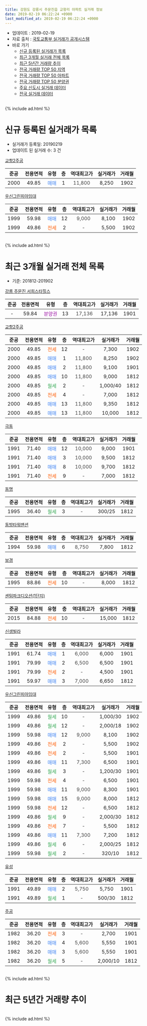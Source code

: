 ```yaml
---
title: 강원도 강릉시 주문진읍 교항리 아파트 실거래 정보
date: 2019-02-19 06:22:24 +0900
last_modified_at: 2019-02-19 06:22:24 +0900
---
```


* 업데이트 : 2019-02-19
* 자료 출처 : [국토교통부 실거래가 공개시스템](http://rt.molit.go.kr)
* 바로 가기
    * [신규 등록된 실거래가 목록](#신규-등록된-실거래가-목록)
    * [최근 3개월 실거래 전체 목록](#최근-3개월-실거래-전체-목록)
    * [최근 5년간 거래량 추이](#최근-5년간-거래량-추이)
    * [전국 거래량 TOP 50 지역](https://ayogom.github.io/apt-trade-info/최근-3개월-전국에서-가장-거래가-많이-발생한-지역)
    * [전국 거래량 TOP 50 아파트](https://ayogom.github.io/apt-trade-info/최근-3개월-전국에서-가장-거래가-많이-발생한-아파트)
    * [전국 거래량 TOP 50 분양권](https://ayogom.github.io/apt-trade-info/최근-3개월-전국에서-가장-거래가-많이-발생한-분양권)
    * [주요 신도시 실거래 데이터](https://ayogom.github.io/apt-trade-info/주요-신도시)
    * [전국 실거래 데이터](https://ayogom.github.io/apt-trade-info/전국)
<br>
{% include ad.html %}
<br>

# 신규 등록된 실거래가 목록
* 실거래가 등록일: 20190219
* 업데이트 된 실거래 수: 3 건


[교항2주공](https://search.naver.com/search.naver?query=%EA%B0%95%EC%9B%90%EB%8F%84+%EA%B0%95%EB%A6%89%EC%8B%9C+%EC%A3%BC%EB%AC%B8%EC%A7%84%EC%9D%8D+%EA%B5%90%ED%95%AD%EB%A6%AC+%EA%B5%90%ED%95%AD2%EC%A3%BC%EA%B3%B5)

|준공|전용면적|유형|층|역대최고가|실거래가|거래월|
|:---:|:---:|:---:|:---:|:---:|:---:|:---:|
|2000|49.85|<span style="color:#4285f3">매매</span>|1|<span style="color:#444444">11,800</span>|8,250|1902|

[우신그린피아임대](https://search.naver.com/search.naver?query=%EA%B0%95%EC%9B%90%EB%8F%84+%EA%B0%95%EB%A6%89%EC%8B%9C+%EC%A3%BC%EB%AC%B8%EC%A7%84%EC%9D%8D+%EA%B5%90%ED%95%AD%EB%A6%AC+%EC%9A%B0%EC%8B%A0%EA%B7%B8%EB%A6%B0%ED%94%BC%EC%95%84%EC%9E%84%EB%8C%80)

|준공|전용면적|유형|층|역대최고가|실거래가|거래월|
|:---:|:---:|:---:|:---:|:---:|:---:|:---:|
|1999|59.98|<span style="color:#4285f3">매매</span>|12|<span style="color:#444444">9,000</span>|8,100|1902|
|1999|49.86|<span style="color:#ff5a00">전세</span>|2|<span style="color:#444444">-</span>|5,500|1902|


<br>
{% include ad.html %}
<br>

# 최근 3개월 실거래 전체 목록
* 기준: 201812-201902


[강릉 주문진 서희스타힐스](https://search.naver.com/search.naver?query=%EA%B0%95%EC%9B%90%EB%8F%84+%EA%B0%95%EB%A6%89%EC%8B%9C+%EC%A3%BC%EB%AC%B8%EC%A7%84%EC%9D%8D+%EA%B5%90%ED%95%AD%EB%A6%AC+%EA%B0%95%EB%A6%89+%EC%A3%BC%EB%AC%B8%EC%A7%84+%EC%84%9C%ED%9D%AC%EC%8A%A4%ED%83%80%ED%9E%90%EC%8A%A4)

|준공|전용면적|유형|층|역대최고가|실거래가|거래월|
|:---:|:---:|:---:|:---:|:---:|:---:|:---:|
|-|59.84|<span style="color:#9C11A5">분양권</span>|13|<span style="color:#444444">17,136</span>|17,136|1901|

[교항2주공](https://search.naver.com/search.naver?query=%EA%B0%95%EC%9B%90%EB%8F%84+%EA%B0%95%EB%A6%89%EC%8B%9C+%EC%A3%BC%EB%AC%B8%EC%A7%84%EC%9D%8D+%EA%B5%90%ED%95%AD%EB%A6%AC+%EA%B5%90%ED%95%AD2%EC%A3%BC%EA%B3%B5)

|준공|전용면적|유형|층|역대최고가|실거래가|거래월|
|:---:|:---:|:---:|:---:|:---:|:---:|:---:|
|2000|49.85|<span style="color:#ff5a00">전세</span>|12|<span style="color:#444444">-</span>|7,300|1902|
|2000|49.85|<span style="color:#4285f3">매매</span>|1|<span style="color:#444444">11,800</span>|8,250|1902|
|2000|49.85|<span style="color:#4285f3">매매</span>|2|<span style="color:#444444">11,800</span>|9,100|1901|
|2000|49.85|<span style="color:#4285f3">매매</span>|10|<span style="color:#444444">11,800</span>|9,000|1812|
|2000|49.85|<span style="color:#34a853">월세</span>|2|<span style="color:#444444">-</span>|1,000/40|1812|
|2000|49.85|<span style="color:#ff5a00">전세</span>|4|<span style="color:#444444">-</span>|7,000|1812|
|2000|49.85|<span style="color:#4285f3">매매</span>|13|<span style="color:#444444">11,800</span>|9,350|1812|
|2000|49.85|<span style="color:#4285f3">매매</span>|13|<span style="color:#444444">11,800</span>|10,000|1812|

[극동](https://search.naver.com/search.naver?query=%EA%B0%95%EC%9B%90%EB%8F%84+%EA%B0%95%EB%A6%89%EC%8B%9C+%EC%A3%BC%EB%AC%B8%EC%A7%84%EC%9D%8D+%EA%B5%90%ED%95%AD%EB%A6%AC+%EA%B7%B9%EB%8F%99)

|준공|전용면적|유형|층|역대최고가|실거래가|거래월|
|:---:|:---:|:---:|:---:|:---:|:---:|:---:|
|1991|71.40|<span style="color:#4285f3">매매</span>|12|<span style="color:#444444">10,000</span>|9,000|1901|
|1991|71.40|<span style="color:#4285f3">매매</span>|3|<span style="color:#444444">10,000</span>|9,500|1812|
|1991|71.40|<span style="color:#4285f3">매매</span>|8|<span style="color:#444444">10,000</span>|9,700|1812|
|1991|71.40|<span style="color:#ff5a00">전세</span>|9|<span style="color:#444444">-</span>|7,000|1812|

[동명](https://search.naver.com/search.naver?query=%EA%B0%95%EC%9B%90%EB%8F%84+%EA%B0%95%EB%A6%89%EC%8B%9C+%EC%A3%BC%EB%AC%B8%EC%A7%84%EC%9D%8D+%EA%B5%90%ED%95%AD%EB%A6%AC+%EB%8F%99%EB%AA%85)

|준공|전용면적|유형|층|역대최고가|실거래가|거래월|
|:---:|:---:|:---:|:---:|:---:|:---:|:---:|
|1995|36.40|<span style="color:#34a853">월세</span>|3|<span style="color:#444444">-</span>|300/25|1812|

[동방타워맨션](https://search.naver.com/search.naver?query=%EA%B0%95%EC%9B%90%EB%8F%84+%EA%B0%95%EB%A6%89%EC%8B%9C+%EC%A3%BC%EB%AC%B8%EC%A7%84%EC%9D%8D+%EA%B5%90%ED%95%AD%EB%A6%AC+%EB%8F%99%EB%B0%A9%ED%83%80%EC%9B%8C%EB%A7%A8%EC%85%98)

|준공|전용면적|유형|층|역대최고가|실거래가|거래월|
|:---:|:---:|:---:|:---:|:---:|:---:|:---:|
|1994|59.98|<span style="color:#4285f3">매매</span>|6|<span style="color:#444444">8,750</span>|7,800|1812|

[보경](https://search.naver.com/search.naver?query=%EA%B0%95%EC%9B%90%EB%8F%84+%EA%B0%95%EB%A6%89%EC%8B%9C+%EC%A3%BC%EB%AC%B8%EC%A7%84%EC%9D%8D+%EA%B5%90%ED%95%AD%EB%A6%AC+%EB%B3%B4%EA%B2%BD)

|준공|전용면적|유형|층|역대최고가|실거래가|거래월|
|:---:|:---:|:---:|:---:|:---:|:---:|:---:|
|1995|88.86|<span style="color:#ff5a00">전세</span>|10|<span style="color:#444444">-</span>|8,000|1812|

[센텀파크디오션(1단지)](https://search.naver.com/search.naver?query=%EA%B0%95%EC%9B%90%EB%8F%84+%EA%B0%95%EB%A6%89%EC%8B%9C+%EC%A3%BC%EB%AC%B8%EC%A7%84%EC%9D%8D+%EA%B5%90%ED%95%AD%EB%A6%AC+%EC%84%BC%ED%85%80%ED%8C%8C%ED%81%AC%EB%94%94%EC%98%A4%EC%85%98%281%EB%8B%A8%EC%A7%80%29)

|준공|전용면적|유형|층|역대최고가|실거래가|거래월|
|:---:|:---:|:---:|:---:|:---:|:---:|:---:|
|2015|84.88|<span style="color:#ff5a00">전세</span>|10|<span style="color:#444444">-</span>|15,000|1812|

[신생빌라](https://search.naver.com/search.naver?query=%EA%B0%95%EC%9B%90%EB%8F%84+%EA%B0%95%EB%A6%89%EC%8B%9C+%EC%A3%BC%EB%AC%B8%EC%A7%84%EC%9D%8D+%EA%B5%90%ED%95%AD%EB%A6%AC+%EC%8B%A0%EC%83%9D%EB%B9%8C%EB%9D%BC)

|준공|전용면적|유형|층|역대최고가|실거래가|거래월|
|:---:|:---:|:---:|:---:|:---:|:---:|:---:|
|1991|61.74|<span style="color:#4285f3">매매</span>|1|<span style="color:#444444">6,000</span>|6,000|1901|
|1991|79.99|<span style="color:#4285f3">매매</span>|2|<span style="color:#444444">6,500</span>|6,500|1901|
|1991|79.99|<span style="color:#ff5a00">전세</span>|2|<span style="color:#444444">-</span>|4,500|1901|
|1991|59.97|<span style="color:#4285f3">매매</span>|3|<span style="color:#444444">7,000</span>|6,650|1812|

[우신그린피아임대](https://search.naver.com/search.naver?query=%EA%B0%95%EC%9B%90%EB%8F%84+%EA%B0%95%EB%A6%89%EC%8B%9C+%EC%A3%BC%EB%AC%B8%EC%A7%84%EC%9D%8D+%EA%B5%90%ED%95%AD%EB%A6%AC+%EC%9A%B0%EC%8B%A0%EA%B7%B8%EB%A6%B0%ED%94%BC%EC%95%84%EC%9E%84%EB%8C%80)

|준공|전용면적|유형|층|역대최고가|실거래가|거래월|
|:---:|:---:|:---:|:---:|:---:|:---:|:---:|
|1999|49.86|<span style="color:#34a853">월세</span>|10|<span style="color:#444444">-</span>|1,000/30|1902|
|1999|49.86|<span style="color:#34a853">월세</span>|12|<span style="color:#444444">-</span>|2,000/18|1902|
|1999|59.98|<span style="color:#4285f3">매매</span>|12|<span style="color:#444444">9,000</span>|8,100|1902|
|1999|49.86|<span style="color:#ff5a00">전세</span>|2|<span style="color:#444444">-</span>|5,500|1902|
|1999|49.86|<span style="color:#ff5a00">전세</span>|2|<span style="color:#444444">-</span>|5,500|1901|
|1999|49.86|<span style="color:#4285f3">매매</span>|11|<span style="color:#444444">7,300</span>|6,500|1901|
|1999|49.86|<span style="color:#34a853">월세</span>|3|<span style="color:#444444">-</span>|1,200/30|1901|
|1999|59.98|<span style="color:#ff5a00">전세</span>|4|<span style="color:#444444">-</span>|6,500|1901|
|1999|59.98|<span style="color:#4285f3">매매</span>|11|<span style="color:#444444">9,000</span>|8,300|1901|
|1999|59.98|<span style="color:#4285f3">매매</span>|15|<span style="color:#444444">9,000</span>|8,000|1812|
|1999|59.98|<span style="color:#ff5a00">전세</span>|12|<span style="color:#444444">-</span>|6,500|1812|
|1999|49.86|<span style="color:#34a853">월세</span>|9|<span style="color:#444444">-</span>|2,000/30|1812|
|1999|49.86|<span style="color:#ff5a00">전세</span>|7|<span style="color:#444444">-</span>|5,500|1812|
|1999|49.86|<span style="color:#4285f3">매매</span>|11|<span style="color:#444444">7,300</span>|7,200|1812|
|1999|49.86|<span style="color:#34a853">월세</span>|6|<span style="color:#444444">-</span>|2,000/25|1812|
|1999|59.98|<span style="color:#34a853">월세</span>|2|<span style="color:#444444">-</span>|320/10|1812|

[유성](https://search.naver.com/search.naver?query=%EA%B0%95%EC%9B%90%EB%8F%84+%EA%B0%95%EB%A6%89%EC%8B%9C+%EC%A3%BC%EB%AC%B8%EC%A7%84%EC%9D%8D+%EA%B5%90%ED%95%AD%EB%A6%AC+%EC%9C%A0%EC%84%B1)

|준공|전용면적|유형|층|역대최고가|실거래가|거래월|
|:---:|:---:|:---:|:---:|:---:|:---:|:---:|
|1991|49.89|<span style="color:#4285f3">매매</span>|2|<span style="color:#444444">5,750</span>|5,750|1901|
|1991|49.89|<span style="color:#34a853">월세</span>|1|<span style="color:#444444">-</span>|500/30|1812|

[주공](https://search.naver.com/search.naver?query=%EA%B0%95%EC%9B%90%EB%8F%84+%EA%B0%95%EB%A6%89%EC%8B%9C+%EC%A3%BC%EB%AC%B8%EC%A7%84%EC%9D%8D+%EA%B5%90%ED%95%AD%EB%A6%AC+%EC%A3%BC%EA%B3%B5)

|준공|전용면적|유형|층|역대최고가|실거래가|거래월|
|:---:|:---:|:---:|:---:|:---:|:---:|:---:|
|1982|36.20|<span style="color:#ff5a00">전세</span>|3|<span style="color:#444444">-</span>|2,700|1901|
|1982|36.20|<span style="color:#4285f3">매매</span>|4|<span style="color:#444444">5,600</span>|5,550|1901|
|1982|36.20|<span style="color:#4285f3">매매</span>|3|<span style="color:#444444">5,600</span>|5,550|1901|
|1982|36.20|<span style="color:#34a853">월세</span>|5|<span style="color:#444444">-</span>|2,000/10|1812|


<br>
{% include ad.html %}
<br>

# 최근 5년간 거래량 추이


<div style="width:100%;">
    <canvas id="deal_progress" height="200"></canvas>
</div>

<script>
new Chart(document.getElementById("deal_progress"), {
    type: 'line',
    data: {
        labels: ['201402','201403','201404','201405','201406','201407','201408','201409','201410','201411','201412','201501','201502','201503','201504','201505','201506','201507','201508','201509','201510','201511','201512','201601','201602','201603','201604','201605','201606','201607','201608','201609','201610','201611','201612','201701','201702','201703','201704','201705','201706','201707','201708','201709','201710','201711','201712','201801','201802','201803','201804','201805','201806','201807','201808','201809','201810','201811','201812','201901','201902'],
        datasets: [{
            label: '매매',
            pointRadius: 1,
            data: [18, 16, 15, 17, 8, 40, 15, 12, 24, 15, 13, 9, 9, 21, 19, 16, 9, 12, 13, 16, 14, 14, 7, 14, 25, 29, 16, 22, 12, 15, 16, 10, 21, 12, 14, 10, 12, 22, 15, 13, 12, 18, 14, 14, 5, 11, 9, 14, 7, 17, 13, 18, 9, 15, 12, 6, 16, 16, 9, 10, 2],
            borderColor: "rgba(255, 201, 14, 1)",
            backgroundColor: "rgba(255, 201, 14, 0.5)",
            fill: false,
            lineTension: 0
        },{
            label: '전월세',
            pointRadius: 1,
            data: [15, 26, 19, 13, 8, 14, 8, 8, 11, 14, 10, 13, 5, 18, 10, 8, 12, 8, 13, 8, 10, 4, 7, 9, 9, 12, 8, 7, 9, 10, 8, 7, 10, 5, 6, 13, 8, 11, 12, 7, 9, 6, 6, 8, 5, 9, 6, 6, 9, 10, 8, 6, 7, 8, 7, 9, 6, 4, 13, 5, 4],
            borderColor: "rgba(0, 141, 185, 1)",
            backgroundColor: "rgba(0, 141, 185, 0.5)",
            fill: false,
            lineTension: 0
        }
        ]
    },
    options: {
        responsive: true,
        title: {
            display: false
        },
        tooltips: {
            mode: 'index',
            intersect: false
        },
        hover: {
            mode: 'nearest',
            intersect: true
        },
        scales: {
            xAxes: [{
                display: true,
                scaleLabel: {
                    display: true,
                    labelString: '년/월'
                }
            }],
            yAxes: [{
                display: true,
                ticks: {
                    suggestedMin: 0,
                },
                scaleLabel: {
                    display: true,
                    labelString: '실거래 수'
                }
            }]
        }
    }
});

</script>


<br>
{% include ad.html %}
<br>

